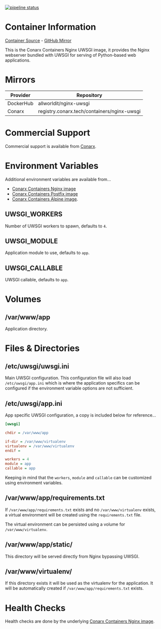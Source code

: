 [![pipeline status](https://gitlab.conarx.tech/containers/nginx-uwsgi/badges/main/pipeline.svg)](https://gitlab.conarx.tech/containers/nginx-uwsgi/-/commits/main)

# Container Information

[Container Source](https://gitlab.conarx.tech/containers/nginx-uwsgi) - [GitHub Mirror](https://github.com/AllWorldIT/containers-nginx-uwsgi)

This is the Conarx Containers Nginx UWSGI image, it provides the Nginx webserver bundled with UWSGI for serving of Python-based web
applications.



# Mirrors

|  Provider  |  Repository                                 |
|------------|---------------------------------------------|
| DockerHub  | allworldit/nginx-uwsgi                      |
| Conarx     | registry.conarx.tech/containers/nginx-uwsgi |



# Commercial Support

Commercial support is available from [Conarx](https://conarx.tech).



# Environment Variables

Additional environment variables are available from...
* [Conarx Containers Nginx image](https://gitlab.conarx.tech/containers/nginx)
* [Conarx Containers Postfix image](https://gitlab.conarx.tech/containers/postfix)
* [Conarx Containers Alpine image](https://gitlab.conarx.tech/containers/alpine).


## UWSGI_WORKERS

Number of UWSGI workers to spawn, defaults to `4`.


## UWSGI_MODULE

Application module to use, defaults to `app`.


## UWSGI_CALLABLE

UWSGI callable, defaults to `app`.



# Volumes


## /var/www/app

Application directory.



# Files & Directories


## /etc/uwsgi/uwsgi.ini

Main UWSGI configuration. This configuration file will also load `/etc/uwsgi/app.ini` which is where the application specifics can
be configured if the environment variable options are not sufficient.

## /etc/uwsgi/app.ini

App specific UWSGI configuration, a copy is included below for reference...
```ini
[uwsgi]

chdir = /var/www/app

if-dir = /var/www/virtualenv
virtualenv = /var/www/virtualenv
endif =

workers = 4
module = app
callable = app
```

Keeping in mind that the `workers`, `module` and `callable` can be customized using environment variables.


## /var/www/app/requirements.txt

If `/var/www/app/requirements.txt` exists and no `/var/www/virtualenv` exists, a virtual environment will be created using the
`requirements.txt` file.

The virtual environment can be persisted using a volume for `/var/www/virtualenv`.


## /var/www/app/static/

This directory will be served directly from Nginx bypassing UWSGI.


## /var/www/virtualenv/

If this directory exists it will be used as the virtualenv for the application. It will be automatically created if
`/var/www/app/requirements.txt` exists.



# Health Checks

Health checks are done by the underlying
[Conarx Containers Nginx image](https://gitlab.iitsp.com/allworldit/docker/nginx/README.md).

